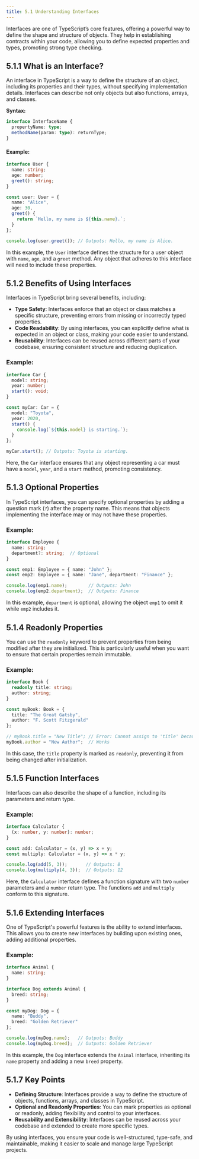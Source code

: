 ```yaml
---
title: 5.1 Understanding Interfaces
---
```


Interfaces are one of TypeScript’s core features, offering a powerful way to define the shape and structure of objects. They help in establishing contracts within your code, allowing you to define expected properties and types, promoting strong type checking.

## 5.1.1 What is an Interface?

An interface in TypeScript is a way to define the structure of an object, including its properties and their types, without specifying implementation details. Interfaces can describe not only objects but also functions, arrays, and classes.

**Syntax:**
```typescript
interface InterfaceName {
  propertyName: type;
  methodName(param: type): returnType;
}
```

#### Example:
```typescript
interface User {
  name: string;
  age: number;
  greet(): string;
}

const user: User = {
  name: "Alice",
  age: 30,
  greet() {
    return `Hello, my name is ${this.name}.`;
  }
};

console.log(user.greet()); // Outputs: Hello, my name is Alice.
```

In this example, the `User` interface defines the structure for a user object with `name`, `age`, and a `greet` method. Any object that adheres to this interface will need to include these properties.

## 5.1.2 Benefits of Using Interfaces

Interfaces in TypeScript bring several benefits, including:

- **Type Safety**: Interfaces enforce that an object or class matches a specific structure, preventing errors from missing or incorrectly typed properties.
- **Code Readability**: By using interfaces, you can explicitly define what is expected in an object or class, making your code easier to understand.
- **Reusability**: Interfaces can be reused across different parts of your codebase, ensuring consistent structure and reducing duplication.

### Example:
```typescript
interface Car {
  model: string;
  year: number;
  start(): void;
}

const myCar: Car = {
  model: "Toyota",
  year: 2020,
  start() {
    console.log(`${this.model} is starting.`);
  }
};

myCar.start(); // Outputs: Toyota is starting.
```

Here, the `Car` interface ensures that any object representing a car must have a `model`, `year`, and a `start` method, promoting consistency.

## 5.1.3 Optional Properties

In TypeScript interfaces, you can specify optional properties by adding a question mark (`?`) after the property name. This means that objects implementing the interface may or may not have these properties.

### Example:
```typescript
interface Employee {
  name: string;
  department?: string;  // Optional
}

const emp1: Employee = { name: "John" };
const emp2: Employee = { name: "Jane", department: "Finance" };

console.log(emp1.name);        // Outputs: John
console.log(emp2.department);  // Outputs: Finance
```

In this example, `department` is optional, allowing the object `emp1` to omit it while `emp2` includes it.

## 5.1.4 Readonly Properties

You can use the `readonly` keyword to prevent properties from being modified after they are initialized. This is particularly useful when you want to ensure that certain properties remain immutable.

### Example:
```typescript
interface Book {
  readonly title: string;
  author: string;
}

const myBook: Book = {
  title: "The Great Gatsby",
  author: "F. Scott Fitzgerald"
};

// myBook.title = "New Title"; // Error: Cannot assign to 'title' because it is a read-only property.
myBook.author = "New Author";  // Works
```

In this case, the `title` property is marked as `readonly`, preventing it from being changed after initialization.

## 5.1.5 Function Interfaces

Interfaces can also describe the shape of a function, including its parameters and return type.

### Example:
```typescript
interface Calculator {
  (x: number, y: number): number;
}

const add: Calculator = (x, y) => x + y;
const multiply: Calculator = (x, y) => x * y;

console.log(add(5, 3));       // Outputs: 8
console.log(multiply(4, 3));  // Outputs: 12
```

Here, the `Calculator` interface defines a function signature with two `number` parameters and a `number` return type. The functions `add` and `multiply` conform to this signature.

## 5.1.6 Extending Interfaces

One of TypeScript's powerful features is the ability to extend interfaces. This allows you to create new interfaces by building upon existing ones, adding additional properties.

### Example:
```typescript
interface Animal {
  name: string;
}

interface Dog extends Animal {
  breed: string;
}

const myDog: Dog = {
  name: "Buddy",
  breed: "Golden Retriever"
};

console.log(myDog.name);   // Outputs: Buddy
console.log(myDog.breed);  // Outputs: Golden Retriever
```

In this example, the `Dog` interface extends the `Animal` interface, inheriting its `name` property and adding a new `breed` property.

## 5.1.7 Key Points

- **Defining Structure**: Interfaces provide a way to define the structure of objects, functions, arrays, and classes in TypeScript.
- **Optional and Readonly Properties**: You can mark properties as optional or readonly, adding flexibility and control to your interfaces.
- **Reusability and Extensibility**: Interfaces can be reused across your codebase and extended to create more specific types.

By using interfaces, you ensure your code is well-structured, type-safe, and maintainable, making it easier to scale and manage large TypeScript projects.